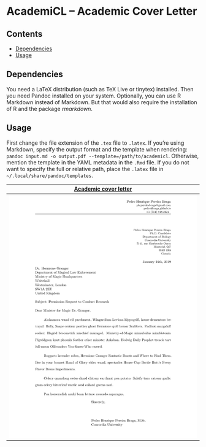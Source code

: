 AcademiCL – Academic Cover Letter
================

## Contents

-   [Dependencies](#dependencies)
-   [Usage](#usage)

## Dependencies

You need a LaTeX distribution (such as TeX Live or tinytex) installed.
Then you need Pandoc installed on your system. Optionally, you can use R
Markdown instead of Markdown. But that would also require the
installation of R and the package *rmarkdown*.

## Usage

First change the file extension of the `.tex` file to `.latex`. If
you’re using Markdown, specify the output format and the template when
rendering:
`pandoc input.md -o output.pdf --template=/path/to/academicl`.
Otherwise, mention the template in the YAML metadata in the `.Rmd` file.
If you do not want to specify the full or relative path, place the
`.latex` file in `~/.local/share/pandoc/templates`.

| [Academic cover letter](examples/academic-cover-letter.md) |
|:----------------------------------------------------------:|
|          ![](examples/academic-cover-letter.png)           |
